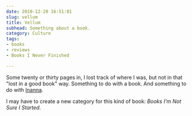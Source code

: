 ```yaml
---
date: 2010-12-20 16:51:01
slug: vellum
title: Vellum
subhead: Something about a book.
category: Culture
tags:
- books
- reviews
- Books I Never Finished

---
```


Some twenty or thirty pages in, I lost track of where I was,
but not in that "lost in a good book" way. Something to do with a book. And something to do with [Inanna](https://en.wikipedia.org/wiki/Inanna).

I may have to create a new category for this kind of book: _Books I'm Not Sure I Started_.
